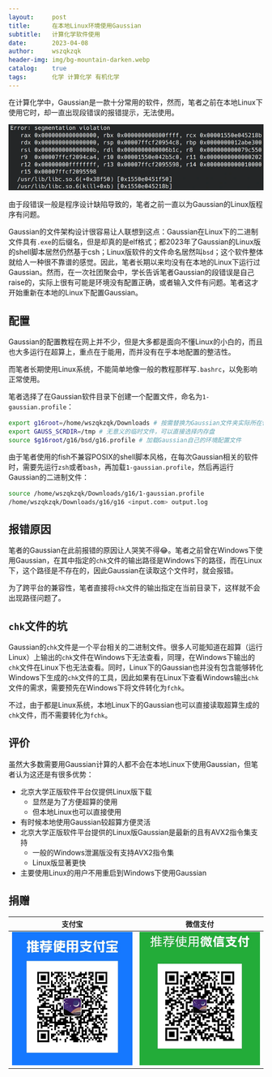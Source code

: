 ```yaml
---
layout:     post
title:      在本地Linux环境使用Gaussian
subtitle:   计算化学软件使用
date:       2023-04-08
author:     wszqkzqk
header-img: img/bg-mountain-darken.webp
catalog:    true
tags:       化学 计算化学 有机化学
---
```


在计算化学中，Gaussian是一款十分常用的软件，然而，笔者之前在本地Linux下使用它时，却一直出现段错误的报错提示，无法使用。

[![#~/img/gaussian/segfault.webp](/img/gaussian/segfault.webp)](/img/gaussian/segfault.webp)

由于段错误一般是程序设计缺陷导致的，笔者之前一直以为Gaussian的Linux版程序有问题。

Gaussian的文件架构设计很容易让人联想到这点：Gaussian在Linux下的二进制文件具有`.exe`的后缀名，但是却真的是elf格式；都2023年了Gaussian的Linux版的shell脚本居然仍然基于csh；Linux版软件的文件命名居然叫`bsd`；这个软件整体就给人一种很不靠谱的感觉。因此，笔者长期以来均没有在本地的Linux下运行过Gaussian。然而，在一次社团聚会中，学长告诉笔者Gaussian的段错误是自己raise的，实际上很有可能是环境没有配置正确，或者输入文件有问题。笔者这才开始重新在本地的Linux下配置Gaussian。

## 配置

Gaussian的配置教程在网上并不少，但是大多都是面向不懂Linux的小白的，而且也大多运行在超算上，重点在于能用，而并没有在乎本地配置的整洁性。

而笔者长期使用Linux系统，不能简单地像一般的教程那样写`.bashrc`，以免影响正常使用。

笔者选择了在Gaussian软件目录下创建一个配置文件，命名为`1-gaussian.profile`：

```bash
export g16root=/home/wszqkzqk/Downloads # 按需替换为Gaussian文件夹实际所在位置
export GAUSS_SCRDIR=/tmp # 无意义的临时文件，可以直接选择内存盘
source $g16root/g16/bsd/g16.profile # 加载Gaussian自己的环境配置文件
```

由于笔者使用的fish不兼容POSIX的shell脚本风格，在每次Gaussian相关的软件时，需要先运行`zsh`或者`bash`，再加载`1-gaussian.profile`，然后再运行Gaussian的二进制文件：

```bash
source /home/wszqkzqk/Downloads/g16/1-gaussian.profile
/home/wszqkzqk/Downloads/g16/g16 <input.com> output.log
```

## 报错原因

笔者的Gaussian在此前报错的原因让人哭笑不得😂。笔者之前曾在Windows下使用Gaussian，在其中指定的`chk`文件的输出路径是Windows下的路径，而在Linux下，这个路径是不存在的，因此Gaussian在读取这个文件时，就会报错。

为了跨平台的兼容性，笔者直接将`chk`文件的输出指定在当前目录下，这样就不会出现路径问题了。

## `chk`文件的坑

Gaussian的`chk`文件是一个平台相关的二进制文件。很多人可能知道在超算（运行Linux）上输出的`chk`文件在Windows下无法查看，同理，在Windows下输出的`chk`文件在Linux下也无法查看。同时，Linux下的Gaussian也并没有包含能够转化Windows下生成的`chk`文件的工具，因此如果有在Linux下查看Windows输出`chk`文件的需求，需要预先在Windows下将文件转化为`fchk`。

不过，由于都是Linux系统，本地Linux下的Gaussian也可以直接读取超算生成的`chk`文件，而不需要转化为`fchk`。

## 评价

虽然大多数需要用Gaussian计算的人都不会在本地Linux下使用Gaussian，但笔者认为这还是有很多优势：

* 北京大学正版软件平台仅提供Linux版下载
  * 显然是为了方便超算的使用
  * 但本地Linux也可以直接使用
* 有时候本地使用Gaussian较超算方便灵活
* 北京大学正版软件平台提供的Linux版Gaussian是最新的且有AVX2指令集支持
  * 一般的Windows泄漏版没有支持AVX2指令集
  * Linux版显著更快
* 主要使用Linux的用户不用重启到Windows下使用Gaussian

## 捐赠

|  **支付宝**  |  **微信支付**  |
|  :----:  |  :----:  |
|  [![](/img/donate-alipay.webp)](/img/donate-alipay.webp)  |  [![](/img/donate-wechatpay.webp)](/img/donate-wechatpay.webp)  |
